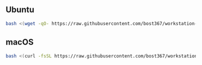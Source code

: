 ## Ubuntu

```bash
bash <(wget -qO- https://raw.githubusercontent.com/bost367/workstation-setup/refs/heads/main/ubuntu/setup.sh) >setup.log
```

## macOS

```bash
bash <(curl -fsSL https://raw.githubusercontent.com/bost367/workstation-setup/refs/heads/main/macos/setup.sh) >setup.log
```

